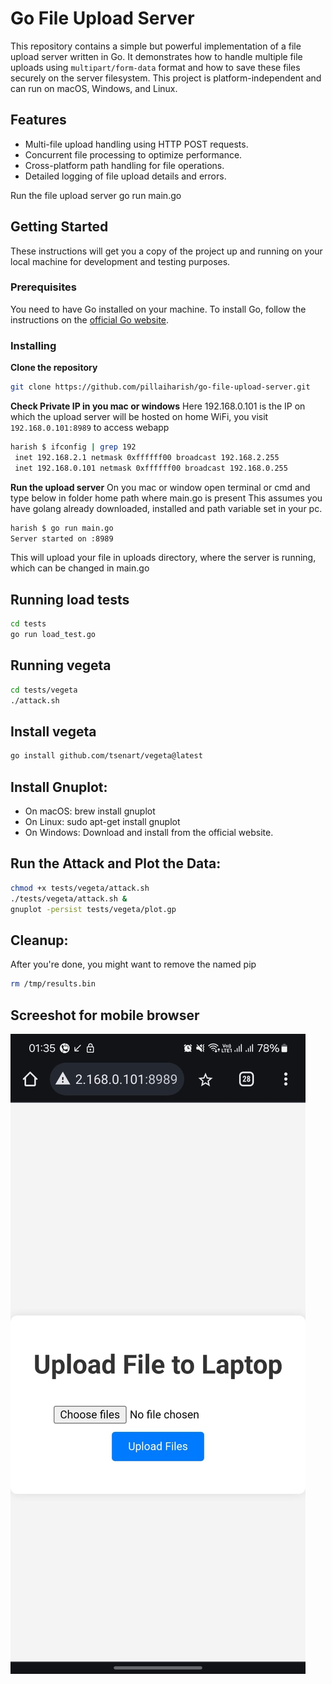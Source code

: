 # Go File Upload Server

This repository contains a simple but powerful implementation of a file upload server written in Go. It demonstrates how to handle multiple file uploads using `multipart/form-data` format and how to save these files securely on the server filesystem. This project is platform-independent and can run on macOS, Windows, and Linux.


## Features

- Multi-file upload handling using HTTP POST requests.
- Concurrent file processing to optimize performance.
- Cross-platform path handling for file operations.
- Detailed logging of file upload details and errors.

Run the file upload server 
go run main.go

## Getting Started

These instructions will get you a copy of the project up and running on your local machine for development and testing purposes.

### Prerequisites

You need to have Go installed on your machine. To install Go, follow the instructions on the [official Go website](https://golang.org/dl/).

### Installing

**Clone the repository**

   ```bash
   git clone https://github.com/pillaiharish/go-file-upload-server.git
   ```

**Check Private IP in you mac or windows**
Here 192.168.0.101 is the IP on which the upload server will be hosted on home WiFi, 
you visit ```192.168.0.101:8989``` to access webapp
   ```bash
   harish $ ifconfig | grep 192
	inet 192.168.2.1 netmask 0xffffff00 broadcast 192.168.2.255
	inet 192.168.0.101 netmask 0xffffff00 broadcast 192.168.0.255
   ```

**Run the upload server**
On you mac or window open terminal or cmd and type below in folder home path where main.go is present
This assumes you have golang already downloaded, installed and path variable set in your pc.
```bash
harish $ go run main.go
Server started on :8989
```
This will upload your file in uploads directory, where the server is running, which can be changed in main.go

## Running load tests
```bash
cd tests
go run load_test.go
```

## Running vegeta
```bash
cd tests/vegeta
./attack.sh
```


## Install vegeta
```bash
go install github.com/tsenart/vegeta@latest
```

## Install Gnuplot:
- On macOS: brew install gnuplot
- On Linux: sudo apt-get install gnuplot
- On Windows: Download and install from the official website.


## Run the Attack and Plot the Data:
```bash
chmod +x tests/vegeta/attack.sh
./tests/vegeta/attack.sh &
gnuplot -persist tests/vegeta/plot.gp
```

## Cleanup:
After you're done, you might want to remove the named pip
```bash
rm /tmp/results.bin
```
## Screeshot for mobile browser
![Screeshot for mobile browser](https://github.com/pillaiharish/file-upload-server-golang/blob/main/2024-06-20-mobile-browser.jpeg)